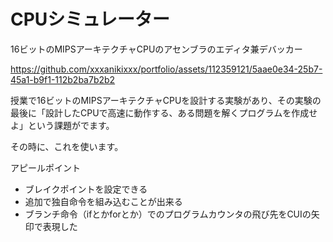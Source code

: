 # CPUシミュレーター
16ビットのMIPSアーキテクチャCPUのアセンブラのエディタ兼デバッカー


https://github.com/xxxanikixxx/portfolio/assets/112359121/5aae0e34-25b7-45a1-b9f1-112b2ba7b2b2


授業で16ビットのMIPSアーキテクチャCPUを設計する実験があり、その実験の最後に「設計したCPUで高速に動作する、ある問題を解くプログラムを作成せよ」という課題がでます。

その時に、これを使います。

アピールポイント
- ブレイクポイントを設定できる
- 追加で独自命令を組み込むことが出来る
- ブランチ命令（ifとかforとか）でのプログラムカウンタの飛び先をCUIの矢印で表現した
